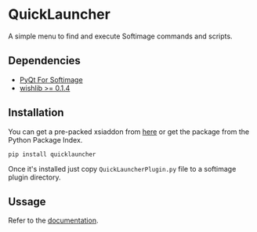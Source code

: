 QuickLauncher
=============
A simple menu to find and execute Softimage commands and scripts.

Dependencies
------------
- [PyQt For Softimage](https://github.com/caron/PyQtForSoftimage)
- [wishlib >= 0.1.4](https://github.com/wishdev-project/wishlib)

Installation
------------
You can get a pre-packed xsiaddon from [here](#) or get the package from the Python Package Index.

    pip install quicklauncher

Once it's installed just copy `QuickLauncherPlugin.py` file to a softimage plugin directory.

Ussage
------
Refer to the [documentation](https://github.com/csaez/quicklauncher/wiki).